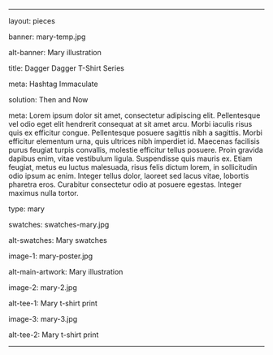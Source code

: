 ---

layout: pieces

banner: mary-temp.jpg

alt-banner: Mary illustration

title: Dagger Dagger T-Shirt Series

meta: Hashtag Immaculate 

solution: Then and Now

meta: Lorem ipsum dolor sit amet, consectetur adipiscing elit. Pellentesque vel odio eget elit hendrerit consequat at sit amet arcu. Morbi iaculis risus quis ex efficitur congue. Pellentesque posuere sagittis nibh a sagittis. Morbi efficitur elementum urna, quis ultrices nibh imperdiet id. Maecenas facilisis purus feugiat turpis convallis, molestie efficitur tellus posuere. Proin gravida dapibus enim, vitae vestibulum ligula. Suspendisse quis mauris ex. Etiam feugiat, metus eu luctus malesuada, risus felis dictum lorem, in sollicitudin odio ipsum ac enim. Integer tellus dolor, laoreet sed lacus vitae, lobortis pharetra eros. Curabitur consectetur odio at posuere egestas. Integer maximus nulla tortor.

type: mary

swatches: swatches-mary.jpg

alt-swatches: Mary swatches

image-1: mary-poster.jpg

alt-main-artwork: Mary illustration

image-2: mary-2.jpg

alt-tee-1: Mary t-shirt print

image-3: mary-3.jpg

alt-tee-2: Mary t-shirt print

---